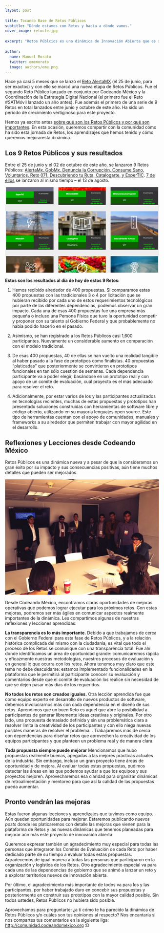```yaml
---
layout: post

title: Tocando Base de Retos Públicos
subtitle: "Dónde estamos con Retos y hacia a dónde vamos."
cover_image: retocfe.jpg

excerpt: "Retos Públcios es una dinámica de Innovación Abierta que es sumamente importante para cambiar la manera en la que Gobierno compra software y tecnología, y así hacerla más abierta, accesible, eficiente y funcional."

author:
  name: Manuel Morato
  twitter: ememorato
  image: authors/eme.png
---
```


Hace ya casi 5 meses que se lanzó  el [Reto AlertaMX](http://retos.datos.gob.mx/organizaciones/3/retos/1-reto-alerta-mx) (el 25 de junio, para ser exactos) y con ello se marcó  una nueva etapa de Retos Públicos. Fue el segundo Reto Público lanzado en conjunto por Codeando México y la Coordinación de la Estrategia Digital Nacional (el primero fue el Reto #SATMóvil lanzado un año antes). Fue además el primero de una serie de 9 Retos en total lanzados entre junio y octubre de este año. Ha sido un periodo de crecimiento vertiginoso para este proyecto.

Hemos ya escrito antes [sobre qué  son los Retos Públicos y por qué  son importantes](http://blog.codeandomexico.org/2014/08/11/retos-de-gobierno-para-la-banda/). En esta ocasión, queremos compartir con la comunidad cómo ha sido esta jornada de Retos, los aprendizajes que hemos tenido y cómo queremos mejoraresta dinámica.

## Los 9 Retos Públicos y sus resultados
	
Entre el 25 de junio y el 02 de octubre de este año, se lanzaron 9 Retos Públicos: [AlertaMx, GobMx, Denuncia la Corrupción, Consume Sano, Voluntarios, Reto 071, Descubriendo tu Ruta, Catalogarte, y ExperTIC](http://retos.datos.gob.mx). [7 de ellos](http://blog.codeandomexico.org/2014/08/13/Listos-los-retos-de-gobierno-para-la-banda/) se lanzaron al mismo tiempo – el 13 de agosto. 

![](/images/retos2.png)

**Estos son los resultados al día de hoy de estos 9 Retos:**

1. Hemos recibido alrededor de 400 propuestas. Si comparamos estas 400 propuestas con las tradicionales 3 o 4 por licitación que se hubieran recibido por cada uno de estos requerimientos tecnológicos por parte de las diferentes dependencias, podemos observar un gran impacto. Cada una de esas 400 propuestas fue una empresa más pequeña o incluso una Persona Física que tuvo la oportunidad competir y proponer con su talento  al Gobierno Federal y que probablemente no había podido hacerlo en el pasado.

2. Asimismo, se han registrado a los Retos Públicos casi 1,600 participantes. Nuevamente un considerable aumento en comparación con el modelo tradicional.

3. De esas 400 propuestas, 40 de ellas se han vuelto una realidad tangible al haber pasado a la fase de prototipos como finalistas. 40 propuestas “platicadas” que posteriormente se convirtieron en prototipos funcionales en tan sólo cuestión de semanas. Cada dependencia participante va a poder elegir, basándose en un prototipo real y con apoyo de un comité de evaluación, cuál proyecto es el más adecuado para resolver el reto.

4. Adicionalmente, por estar varios de los y las participantes actualizados en tecnologías recientes, muchas de estas propuestas y prototipos han presentado soluciones construidas con herramientas de software libre y código abierto, utilizando en su mayoría lenguajes open source. Este tipo de herramientas cuentan con el apoyo de comunidades, manuales y frameworks a su alrededor que permiten trabajar con mayor agilidad en el desarrollo.

## Reflexiones y Lecciones desde Codeando México

Retos Públicos es una dinámica nueva y a pesar de que la consideramos un gran éxito por su impacto y sus consecuencias positivas, aún tiene muchos detalles que pueden ser mejorados.

![](/images/retos3.jpg)

Desde Codeando México, encontramos claras oportunidades de mejoras operativas que podemos lograr ejecutar para los próximos retos. Con estas mejoras, podremos ser más ágiles en comunicar  aspectos realmente importantes de la dinámica. Les compartimos algunas de nuestras reflexiones y lecciones aprendidas:

**La transparencia es lo más importante.** Debido a que trabajamos de cerca con el Gobierno Federal para esta fase de Retos Públicos, y a la relación histórica complicada del mismo con la ciudadanía, es vital que todo el proceso de los Retos se comunique con una transparencia total. Fue ahí donde identificamos un área de oportunidad grande: comunicaremos rápida y eficazmente nuestras metodologías, nuestros procesos de evaluación y en general lo que ocurra con los retos. Ahora tenemos muy claro que este tema no debe descuidarse: estamos implementado funcionalidades en la plataforma que le permitirá al participante conocer su evaluación y comentarios desde que el comité de evaluación los realice sin necesidad de que se dejen pasar más días de los requeridos.

**No todos los retos son creados iguales.** Otra lección aprendida fue que como equipo experto en desarrollo de nuevos productos de software, debemos involucrarnos más con cada dependencia en el diseño de sus retos. Aprendimos que un buen Reto es aquel que abre la posibilidad a participantes de generar libremente ideas creativas y originales. Por otro lado, una propuesta demasiado definida y sin una problemática clara a resolver  limita la creatividad de los participantes y con ello niega nuevas posibles maneras de resolver el problema. . Trabajaremos  más de cerca con dependencias para diseñar retos que aprovechen la creatividad de los equipos participantes y que planteen un problema real y de manera clara.

**Toda propuesta siempre puede mejorar** Mencionamos que hubo propuestas realmente buenas, apegadas a las mejores prácticas actuales de la industria. Sin embargo, incluso un gran proyecto tiene áreas de oportunidad y de mejora. Al evaluar todas estas propuestas, pudimos detectar las áreas en las que podemos ayudar a que los equipos y sus proyectos mejoren.  Aprovecharemos  esa claridad para organizar dinámicas de retroalimentación y mentoreo para que así la calidad de las propuestas pueda aumentar.

## Pronto vendrán las mejoras

Estas fueron algunas lecciones y aprendizajes que tuvimos como equipo. Aún quedan oportunidades para mejorar. Estaremos publicando nuevos _posts_ donde les platicaremos con detalle las mejoras que vienen para la plataforma de Retos y las nuevas dinámicas que tenemos planeadas para mejorar aún más este proyecto de innovación abierta.

Queremos expresar también un agradecimiento muy especial para todas las personas que integraron los Comités de Evaluación de cada Reto por haber dedicado parte de su tiempo a evaluar todas estas propuestas. Agradecemos de igual manera a todas las personas que participaron en la organización y logística de los Retos. Otro agradecimiento especial va para cada una de las dependencias de gobierno que se animó a lanzar un reto y a explorar territorios nuevos de innovación abierta. 

Por último, el agradecimiento más importante de todos va para los y las participantes, por haber trabajado duro en concebir sus propuestas y posteriormente en construir sus prototipos con la mayor calidad posible. Sin todos ustedes, Retos Públicos no hubiera sido posible.

Aprovechamos para preguntarte: ¿a tí cómo te ha parecido la dinámica de Retos Públicos y/o cuáles son tus opiniones al respecto? Nos encantaría si nos compartes tus comentarios en la siguiente liga: http://comunidad.codeandomexico.org :D